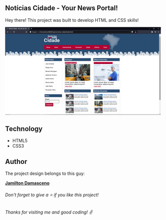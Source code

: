 ## Notícias Cidade - Your News Portal!

Hey there! This project was built to develop HTML and CSS skills!

 ![Home Screen](https://github.com/brenogpa/noticia-cidade/blob/master/imagens/Captura%20de%20tela%202021-01-25%20203226.png)


## Technology 

* HTML5
* CSS3

  
## Author
 The project design belongs to this guy:
 
[**Jamilton Damasceno**](https://www.udemy.com/user/jamiltondamasceno/)





###### Don't forget to give a ⭐️ if you like this project!

###### Thanks for visiting me and good coding! :v: 
